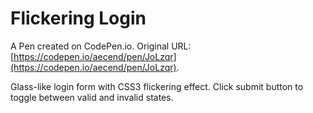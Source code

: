 # Flickering Login

A Pen created on CodePen.io. Original URL: [https://codepen.io/aecend/pen/JoLzqr](https://codepen.io/aecend/pen/JoLzqr).

Glass-like login form with CSS3 flickering effect. Click submit button to toggle between valid and invalid states.
